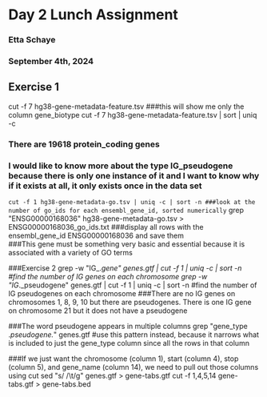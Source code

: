 # Day 2 Lunch Assignment
### Etta Schaye
### September 4th, 2024

## Exercise 1 
cut -f 7 hg38-gene-metadata-feature.tsv ###this will show me only the column gene_biotype
cut -f 7 hg38-gene-metadata-feature.tsv | sort | uniq -c 

### There are 19618 protein_coding genes
### I would like to know more about the type IG_pseudogene because there is only one instance of it and I want to know why if it exists at all, it only exists once in the data set

``` cut -f 1 hg38-gene-metadata-go.tsv | uniq -c | sort -n ###look at the number of go_ids for each ensembl_gene_id, sorted numerically ```
grep "ENSG00000168036" hg38-gene-metadata-go.tsv > ENSG00000168036_go_ids.txt ###display all rows with the ensembl_gene_id ENSG00000168036 and save them  
###This gene must be something very basic and essential because it is associated with a variety of GO terms

###Exercise 2
grep -w "IG_._gene" genes.gtf | cut -f 1 | uniq -c | sort -n #find the number of IG genes on each chromosome 
grep -w "IG_._pseudogene" genes.gtf | cut -f 1 | uniq -c | sort -n #find the number of IG pseudogenes on each chromosome 
###There are no IG genes on chromosomes 1, 8, 9, 10 but there are pseudogenes. There is one IG gene on chromosome 21 but it does not have a pseudogene

###The word pseudogene appears in multiple columns 
grep "gene_type .*pseudogene.*" genes.gtf #use this pattern instead, because it narrows what is included to just the gene_type column since all the rows in that column 

###If we just want the chromosome (column 1), start (column 4), stop (column 5), and gene_name (column 14), we need to pull out those columns using cut
sed "s/ /\t/g" genes.gtf > gene-tabs.gtf
cut -f 1,4,5,14 gene-tabs.gtf > gene-tabs.bed